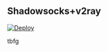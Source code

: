 ## Shadowsocks+v2ray

[![Deploy](https://www.herokucdn.com/deploy/button.png)](https://heroku.com/deploy)

tbfg
